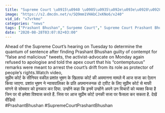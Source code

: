 ```yaml
---
title: "Supreme Court \u0915\u0940 \u0905\u0935\u092e\u093e\u0928\u0928\u093e \u092e\u093e\u092e\u0932\u0947 \u092e\u0947\u0902 Prashant Bhushan \u0915\u094b \u0906\u091c \u0939\u094b \u0938\u0915\u0924\u0940 \u0939\u0948 \u0938\u091c\u093e \u0935\u0928\u0907\u0902\u0921\u093f\u092f\u093e \u0939\u093f\u0902\u0926\u0940"
image: "https://s2.dmcdn.net/v/SQ9mm1VHAbCJxKNo6/x240"
vid_id: "x7vrkmo"
categories: "news"
tags: ["Prashant Bhushan"," Surpeme Court"," Supreme Court Prashant Bhushan"]
date: "2020-08-28T03:07:02+03:00"
---
```

Ahead of the Supreme Court’s hearing on Tuesday to determine the quantum of sentence after finding Prashant Bhushan guilty of contempt for “false and malicious” tweets, the activist-advocate on Monday again refused to apologise and told the apex court that his “contemptuous” remarks were meant to arrest the court’s drift from its role as protector of people’s rights.Watch video,  <br>सुप्रीम कोर्ट के सीनियर वकील प्रशांत भूषण के खिलाफ कोर्ट की अवमानना मामले में आज सजा का ऐलान किया जाएगा. प्रशांत भूषण ने न्यायपालिका के प्रति अपमानजनक दो ट्वीट के लिए सुप्रीम कोर्ट से माफी मांगने से सोमवार को इनकार कर दिया. उन्होंने कहा कि इनमें उन्होंने अपने उन विचारों को व्यक्त किया है जिन पर वो हमेशा विश्वास करते हैं. जिस पर आज सुप्रीम कोर्ट उनकी सजा पर फैसला कर सकता है. देखें वीडियो   <br>#PrashantBhushan #SupremeCourtPrashantBhushan
